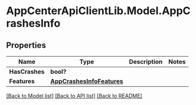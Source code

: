 # AppCenterApiClientLib.Model.AppCrashesInfo
## Properties

Name | Type | Description | Notes
------------ | ------------- | ------------- | -------------
**HasCrashes** | **bool?** |  | 
**Features** | [**AppCrashesInfoFeatures**](AppCrashesInfoFeatures.md) |  | 

[[Back to Model list]](../README.md#documentation-for-models) [[Back to API list]](../README.md#documentation-for-api-endpoints) [[Back to README]](../README.md)

